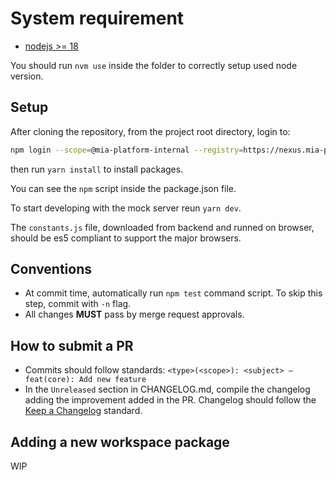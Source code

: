 # System requirement

* [nodejs >= 18](https://nodejs.org/en/)

You should run `nvm use` inside the folder to correctly setup used node version.

## Setup

After cloning the repository, from the project root directory, login to:

```sh
npm login --scope=@mia-platform-internal --registry=https://nexus.mia-platform.eu/repository/npm-internal/run
```

then run `yarn install` to install packages.

You can see the `npm` script inside the package.json file.

To start developing with the mock server reun `yarn dev`.

The `constants.js` file, downloaded from backend and runned on browser, should be es5 compliant to support the major browsers.

## Conventions

* At commit time, automatically run `npm test` command script. To skip this step, commit with `-n` flag.
* All changes **MUST** pass by merge request approvals.

## How to submit a PR

* Commits should follow standards: `<type>(<scope>): <subject> – feat(core): Add new feature`
* In the `Unreleased` section in CHANGELOG.md, compile the changelog adding the improvement added in the PR.
  Changelog should follow the [Keep a Changelog](https://keepachangelog.com/en/1.0.0/) standard.

## Adding a new workspace package

WIP
